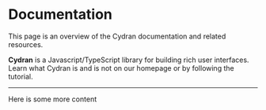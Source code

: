 Documentation
=============

This page is an overview of the Cydran documentation and related resources.

**Cydran** is a Javascript/TypeScript library for building rich user interfaces.  Learn what Cydran is and is not on our homepage or by following the tutorial.

------------------------------------------------

Here is some more content